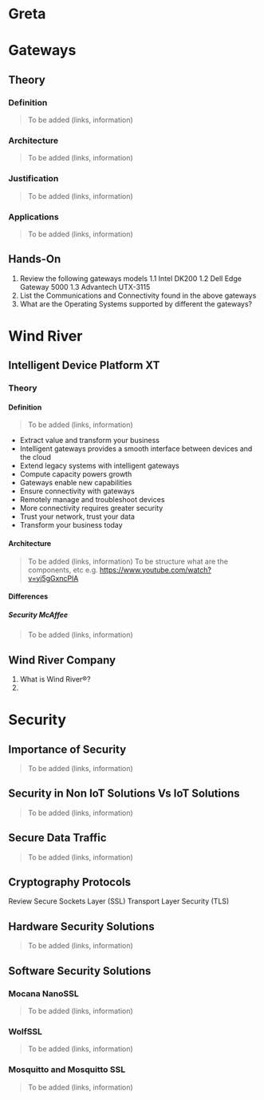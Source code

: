 Greta
==

# Gateways 

## Theory

### Definition

> To be added (links, information)

### Architecture

> To be added (links, information)

### Justification

> To be added (links, information)

### Applications

> To be added (links, information)

## Hands-On

1. Review the following gateways models
   1.1 Intel DK200
   1.2 Dell Edge Gateway 5000
   1.3 Advantech UTX-3115
2. List the Communications and Connectivity found in the above gateways
3. What are the Operating Systems supported by different the gateways?

# Wind River 

## Intelligent Device Platform XT

### Theory

#### Definition

> To be added (links, information)

- Extract value and transform your business
- Intelligent gateways provides a smooth interface between devices and the cloud
- Extend legacy systems with intelligent gateways
- Compute capacity powers growth
- Gateways enable new capabilities
- Ensure connectivity with gateways
- Remotely manage and troubleshoot devices
- More connectivity requires greater security
- Trust your network, trust your data
- Transform your business today

#### Architecture

> To be added (links, information)
> To be structure what are the components, etc e.g. https://www.youtube.com/watch?v=yj5gGxncPlA

#### Differences

##### Security McAffee

> To be added (links, information)

## Wind River Company

1. What is Wind River®?
2. 

# Security 

## Importance of Security

> To be added (links, information)

## Security in Non IoT Solutions Vs IoT Solutions

> To be added (links, information)

## Secure Data Traffic

> To be added (links, information)

## Cryptography Protocols

Review Secure Sockets Layer (SSL) Transport Layer Security (TLS)


## Hardware Security Solutions

> To be added (links, information)

## Software Security Solutions

### Mocana NanoSSL

> To be added (links, information)

### WolfSSL

> To be added (links, information)

### Mosquitto and Mosquitto SSL

> To be added (links, information)

